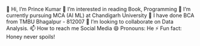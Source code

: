 👋 Hi, I’m Prince Kumar 
👀 I’m interested in reading Book, Programming
🌱 I’m currently pursuing MCA (AI ML) at Chandigarh University
🌱 I have done BCA from TMBU Bhagalpur - 812007 
💞️ I’m looking to collaborate on Data Analysis.
📫 How to reach me Social Media
😄 Pronouns: He
⚡ Fun fact: Honey never spoils!
